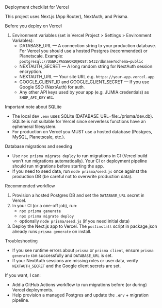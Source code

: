 Deployment checklist for Vercel

This project uses Next.js (App Router), NextAuth, and Prisma.

Before you deploy on Vercel

1) Environment variables (set in Vercel Project > Settings > Environment Variables):
   - DATABASE_URL  — A connection string to your production database. For Vercel you should use a hosted Postgres (recommended) or Planetscale. Example: `postgresql://USER:PASSWORD@HOST:5432/dbname?schema=public`
   - NEXTAUTH_SECRET — A long random string for NextAuth session encryption.
   - NEXTAUTH_URL — Your site URL e.g. `https://your-app.vercel.app`
   - GOOGLE_CLIENT_ID and GOOGLE_CLIENT_SECRET — If you use Google SSO (NextAuth) for auth.
   - Any other API keys used by your app (e.g. JUMIA credentials) as `SHOP_API_KEY` etc.

Important note about SQLite

- The local dev `.env` uses SQLite (DATABASE_URL=file:./prisma/dev.db). SQLite is not suitable for Vercel since serverless functions have an ephemeral filesystem.
- For production on Vercel you MUST use a hosted database (Postgres, MySQL, Planetscale, etc.).

Database migrations and seeding

- Use `npx prisma migrate deploy` to run migrations in CI (Vercel build won't run migrations automatically). Your CI or deployment pipeline should run migrations before starting the app.
- If you need to seed data, run `node prisma/seed.js` once against the production DB (be careful not to overwrite production data).

Recommended workflow

1. Provision a hosted Postgres DB and set the `DATABASE_URL` secret in Vercel.
2. In your CI (or a one-off job), run:
   - `npx prisma generate`
   - `npx prisma migrate deploy`
   - optionally `node prisma/seed.js` (if you need initial data)
3. Deploy the Next.js app to Vercel. The `postinstall` script in package.json already runs `prisma generate` on install.

Troubleshooting

- If you see runtime errors about `prisma` or `prisma client`, ensure `prisma generate` ran successfully and `DATABASE_URL` is set.
- If your NextAuth sessions are missing roles or user data, verify `NEXTAUTH_SECRET` and the Google client secrets are set.

If you want, I can:
- Add a GitHub Actions workflow to run migrations before (or during) Vercel deployments.
- Help provision a managed Postgres and update the `.env` + migration pipeline.
